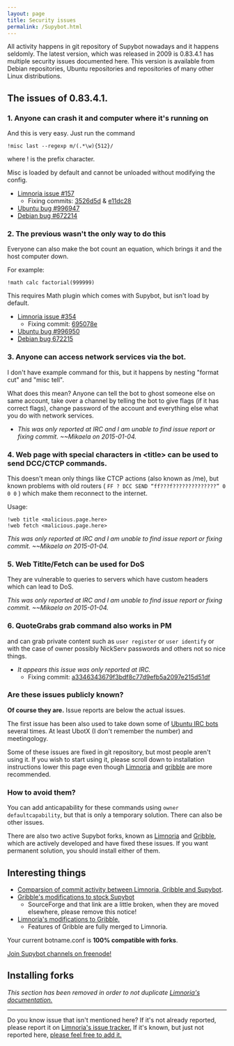 ```yaml
---
layout: page
title: Security issues
permalink: /Supybot.html
---
```


All activity happens in git repository of Supybot nowadays and it happens 
seldomly. The latest version, which was released in 2009 is 0.83.4.1 
has multiple security issues documented here. This version is available 
from Debian repositories, Ubuntu repositories and repositories of many 
other Linux distributions.

## The issues of 0.83.4.1.

### 1. Anyone can crash it and computer where it's running on

And this is very easy. Just run the command 

```
!misc last --regexp m/(.*\w){512}/
```

where ! is the prefix character.

Misc is loaded by default and cannot be unloaded without modifying the
config.

* [Limnoria issue #157](https://github.com/ProgVal/Limnoria/issues/157)
    * Fixing commits:  [3526d5d](https://github.com/ProgVal/Limnoria/commit/3526d5dabf587457a43af8bee8d4db21986e8222) & [e11dc28](https://github.com/ProgVal/Limnoria/commit/e11dc28025de877b1b6cf059013eef88337b7e44)
* [Ubuntu bug #996947](https://bugs.launchpad.net/ubuntu/+source/supybot/+bug/996947)
* [Debian bug #672214](https://bugs.debian.org/cgi-bin/bugreport.cgi?bug=672214)

### 2. The previous wasn't the only way to do this

Everyone can also make the bot count an equation, which brings it and the
host computer down. 

For example:

```
!math calc factorial(999999)
```

This requires Math plugin which comes with Supybot, but isn't load by 
default.

* [Limnoria issue #354](https://github.com/ProgVal/Limnoria/issues/354)
    * Fixing commit: [695078e](https://github.com/ProgVal/Limnoria/commit/695078edeb91e5ff1eec728fedf0e0c27b55c505)
* [Ubuntu bug #996950](https://bugs.launchpad.net/ubuntu/+source/supybot/+bug/996950)
* [Debian bug 672215](https://bugs.debian.org/cgi-bin/bugreport.cgi?bug=672215)

### 3. Anyone can access network services via the bot.

I don't have example command for this, but it happens by nesting 
"format cut" and "misc tell".

What does this mean? Anyone can tell the bot to ghost someone else on same
account, take over a channel by telling the bot to give flags
(if it has correct flags), change password of the account and everything
else what you do with network services.

* *This was only reported at IRC and I am unable to find issue report
or fixing commit. ~~Mikaela on 2015-01-04.*

### 4. Web page with special characters in \<title\> can be used to send DCC/CTCP commands.

This doesn't mean only things like CTCP actions (also known as /me),
but known problems with old routers
( `FF ? DCC SEND “ff???f??????????????” 0 0 0` ) which make them reconnect
to the internet.

Usage:

```
!web title <malicious.page.here>
!web fetch <malicious.page.here>
```

*This was only reported at IRC and I am unable to find issue report
 or fixing commit. ~~Mikaela on 2015-01-04.*


### 5. Web Titlte/Fetch can be used for DoS

They are vulnerable to queries to servers which have custom headers
which can lead to DoS.

*This was only reported at IRC and I am unable to find issue report
or fixing commit. ~~Mikaela on 2015-01-04.*


### 6. QuoteGrabs grab command also works in PM

and can grab private content such as `user register` or `user identify` or
with the case of owner possibly NickServ passwords and others not so nice
things.

* *It appears this issue was only reported at IRC.*
    * Fixing commit: [a3346343679f3bdf8c77d9efb5a2097e215d51df](https://github.com/ProgVal/Limnoria/commit/a3346343679f3bdf8c77d9efb5a2097e215d51df)

### Are these issues publicly known?

**Of course they are.** Issue reports are below the actual issues.

The first issue has been also used to take down some of
[Ubuntu IRC bots](https://wiki.ubuntu.com/IRC/Bots) several times.
At least UbotX (I don't remember the number) and meetingology.

Some of these issues are fixed in git repository, but most people aren't
using it. If you wish to start using it, please scroll down to
installation instructions lower this page even though [Limnoria] and
[gribble] are more recommended.

### How to avoid them?

You can add anticapability for these commands using
`owner defaultcapability`, but that is only a temporary solution.
There can also be other issues.

There are also two active Supybot forks, known as [Limnoria] and
[Gribble], which are actively developed and have fixed these issues.
If you want permanent solution, you should install either of them.

## Interesting things

* [Comparsion of commit activity between Limnoria, Gribble and Supybot](https://www.openhub.net/p/compare?project_0=Limnoria&project_1=Gribble%3A+Support+Bottie&project_2=Supybot).
* [Gribble's modifications to stock Supybot](https://sourceforge.net/p/gribble/wiki/Gribble_Project_Git_Repository/)
    * SourceForge and that link are a little broken, when they are moved 
    elsewhere, please remove this notice!
* [Limnoria's modifications to Gribble.](https://github.com/ProgVal/Limnoria/wiki/LGC) 
    * Features of Gribble are fully merged to Limnoria.

Your current botname.conf is **100% compatible with forks**.

[Join Supybot channels on freenode!](ircs://chat.freenode.net:6697/#supybot,#gribble,#limnoria)

[Limnoria]:https://github.com/ProgVal/Limnoria
[Gribble]:http://github.com/nanotube/supybot_fixes

## Installing forks

*This section has been removed in order to not duplicate
[Limnoria's documentation.](http://doc.supybot.aperio.fr/en/latest/use/install.html)*

* * * * *

Do you know issue that isn't mentioned here? If it's not already reported,
please report it on [Limnoria's issue tracker.](https://github.com/ProgVal/Limnoria/issues)
If it's known, but just not reported here, [please feel free to add it.](https://github.com/Mikaela/limnoria/edit/gh-pages/Supybot.markdown)
